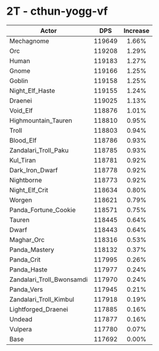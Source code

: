 # 2T - cthun-yogg-vf
| Actor | DPS | Increase |
|---|:---:|:---:|
|Mechagnome|119649|1.66%|
|Orc|119208|1.29%|
|Human|119183|1.27%|
|Gnome|119166|1.25%|
|Goblin|119158|1.25%|
|Night_Elf_Haste|119155|1.24%|
|Draenei|119025|1.13%|
|Void_Elf|118876|1.01%|
|Highmountain_Tauren|118810|0.95%|
|Troll|118803|0.94%|
|Blood_Elf|118786|0.93%|
|Zandalari_Troll_Paku|118785|0.93%|
|Kul_Tiran|118781|0.92%|
|Dark_Iron_Dwarf|118778|0.92%|
|Nightborne|118773|0.92%|
|Night_Elf_Crit|118634|0.80%|
|Worgen|118621|0.79%|
|Panda_Fortune_Cookie|118571|0.75%|
|Tauren|118445|0.64%|
|Dwarf|118443|0.64%|
|Maghar_Orc|118316|0.53%|
|Panda_Mastery|118132|0.37%|
|Panda_Crit|117995|0.26%|
|Panda_Haste|117977|0.24%|
|Zandalari_Troll_Bwonsamdi|117970|0.24%|
|Panda_Vers|117945|0.21%|
|Zandalari_Troll_Kimbul|117918|0.19%|
|Lightforged_Draenei|117885|0.16%|
|Undead|117877|0.16%|
|Vulpera|117780|0.07%|
|Base|117692|0.00%|
